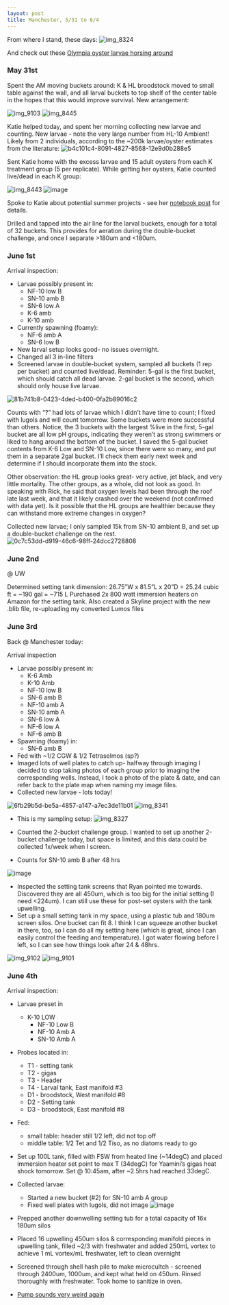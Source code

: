 ```yaml
---
layout: post
title: Manchester, 5/31 to 6/4
---
```


From where I stand, these days: ![img_8324](https://cloud.githubusercontent.com/assets/17264765/26771524/bef2f788-4973-11e7-964c-ab880688679e.JPG)

And check out these [Olympia oyster larvae horsing around](https://youtu.be/CuSGIt139Lc)

### May 31st

Spent the AM moving buckets around: K & HL broodstock moved to small table against the wall, and all larval buckets to top shelf of the center table in the hopes that this would improve survival.  New arrangement: 
 
![img_9103](https://cloud.githubusercontent.com/assets/17264765/26771367/a4e8d836-4972-11e7-9ccf-9047024eb29b.JPG)
![img_8445](https://cloud.githubusercontent.com/assets/17264765/26771365/a4d58880-4972-11e7-9735-002ff0566c9c.JPG)

Katie helped today, and spent her morning collecting new larvae and counting. New larvae - note the very large number from HL-10 Ambient! Likely from 2 individuals, according to the ~200k larvae/oyster estimates from the literature:
![b4c101c4-8091-4827-8568-12e9d0b288e5](https://cloud.githubusercontent.com/assets/17264765/26770907/75bd2bb4-496f-11e7-8760-5b04a0196fdf.png)

Sent Katie home with the excess larvae and 15 adult oysters from each K treatment group (5 per replicate).  While getting her oysters, Katie counted live/dead in each K group:

![img_8443](https://cloud.githubusercontent.com/assets/17264765/26771361/a4bf4afc-4972-11e7-90cd-d2d4e1263b29.JPG)
![image](https://cloud.githubusercontent.com/assets/17264765/26770921/84241032-496f-11e7-9f0a-ec2266a03e0d.png)

Spoke to Katie about potential summer projects - see her [notebook post](https://genefish.wordpress.com/2017/06/01/katies-notebook-manchester-week-2/) for details.

Drilled and tapped into the air line for the larval buckets, enough for a total of 32 buckets. This provides for aeration during the double-bucket challenge, and once I separate >180um and <180um.

### June 1st

Arrival inspection:

- Larvae possibly present in:
    - NF-10 low B
    - SN-10 amb B
    - SN-6 low A
    - K-6 amb
    - K-10 amb
- Currently spawning (foamy):
    - NF-6 amb A
    - SN-6 low B
- New larval setup looks good- no issues overnight.
- Changed all 3 in-line filters
- Screened larvae in double-bucket system, sampled all buckets (1 rep per bucket) and counted live/dead. Reminder: 5-gal is the first bucket, which should catch all dead larvae. 2-gal bucket is the second, which should only house live larvae.

![81b741b8-0423-4ded-b400-0fa2b89016c2](https://cloud.githubusercontent.com/assets/17264765/26770946/ac31e112-496f-11e7-8c53-a8e380a56940.png)

Counts with “?” had lots of larvae which I didn’t have time to count; I fixed with lugols and will count tomorrow. Some buckets were more successful than others. Notice, the 3 buckets with the largest %live in the first, 5-gal bucket are all low pH groups, indicating they weren’t as strong swimmers or liked to hang around the bottom of the bucket. I saved the 5-gal bucket contents from K-6 Low and SN-10 Low, since there were so many, and put them in a separate 2gal bucket. I’ll check them early next week and determine if I should incorporate them into the stock.

Other observation: the HL group looks great- very active, jet black, and very little mortality.  The other groups, as a whole, did not look as good. In speaking with Rick, he said that oxygen levels had been through the roof late last week, and that it likely crashed over the weekend (not confirmed with data yet).  Is it possible that the HL groups are healthier because they can withstand more extreme changes in oxygen?

Collected new larvae; I only sampled 15k from SN-10 ambient B, and set up a double-bucket challenge on the rest.
![0c7c53dd-d919-46c6-98ff-24dcc2728808](https://cloud.githubusercontent.com/assets/17264765/26770949/ae51b404-496f-11e7-91fa-b09f04d2d9ae.png)

### June 2nd

@ UW

Determined setting tank dimension: 26.75”W x 81.5”L x 20”D = 25.24 cubic ft = ~190 gal = ~715 L
Purchased 2x 800 watt immersion heaters on Amazon for the setting tank.
Also created a Skyline project with the new .blib file, re-uploading my converted Lumos files

### June 3rd 

Back @ Manchester today:

Arrival inspection

- Larvae possibly present in:
    - K-6 Amb
    - K-10 Amb
    - NF-10 low B
    - SN-6 amb B
    - NF-10 amb A
    - SN-10 amb A
    - SN-6 low A
    - NF-6 low A
    - NF-6 amb B
- Spawning (foamy) in:
    - SN-6 amb B
- Fed with ~1/2 CGW & 1/2 Tetraselmos (sp?)
- Imaged lots of well plates to catch up- halfway through imaging I decided to stop taking photos of each group prior to imaging the corresponding wells. Instead, I took a photo of the plate & date, and can refer back to the plate map when naming my image files.
- Collected new larvae - lots today!

![6fb29b5d-be5a-4857-a147-a7ec3de11b01](https://cloud.githubusercontent.com/assets/17264765/26770990/029cbaae-4970-11e7-9e7c-1dccbb421c7c.png)
![img_8341](https://cloud.githubusercontent.com/assets/17264765/26771364/a4d425b2-4972-11e7-9c3a-c79eb82816eb.JPG)

- This is my sampling setup: 
![img_8327](https://cloud.githubusercontent.com/assets/17264765/26771360/a4bc7534-4972-11e7-8ecb-179ab4d533a5.JPG)

- Counted the 2-bucket challenge group. I wanted to set up another 2-bucket challenge today, but space is limited, and this data could be collected 1x/week when I screen.
- Counts for SN-10 amb B after 48 hrs

![image](https://cloud.githubusercontent.com/assets/17264765/26770999/0eb760a0-4970-11e7-9c98-1263a31a24b5.png)

- Inspected the setting tank screens that Ryan pointed me towards. Discovered they are all 450um, which is too big for the initial setting (I need <224um).  I can still use these for post-set oysters with the tank upwelling.
- Set up a small setting tank in my space, using a plastic tub and 180um screen silos. One bucket can fit 8.  I think I can squeeze another bucket in there, too, so I can do all my setting here (which is great, since I can easily control the feeding and temperature).  I got water flowing before I left, so I can see how things look after 24 & 48hrs.

![img_9102](https://cloud.githubusercontent.com/assets/17264765/26771366/a4d77d20-4972-11e7-8c47-b1e38a91ddf8.JPG)
![img_9101](https://cloud.githubusercontent.com/assets/17264765/26771362/a4bf8c10-4972-11e7-9406-031eb6a582ae.JPG)

### June 4th

Arrival inspection:
- Larvae preset in
    - K-10 LOW
        - NF-10 Low B
        - NF-10 Amb A
        - SN-10 Amb A
- Probes located in:
    - T1 - setting tank
    - T2 - gigas
    - T3 - Header
    - T4 - Larval tank, East manifold #3
    - D1 - broodstock, West manifold #8
    - D2 - Setting tank
    - D3 - broodstock, East manifold #8
- Fed:
    - small table: header still 1/2 left, did not top off
    - middle table: 1/2 Tet and 1/2 Tiso, as no diatoms ready to go
- Set up 100L tank, filled with FSW from heated line (~14degC) and placed immersion heater set point to max T (34degC) for Yaamini’s gigas heat shock tomorrow.  Set @ 10:45am, after ~2.5hrs had reached 33degC.
- Collected larvae:
    - Started a new bucket (#2) for SN-10 amb A group
    - Fixed well plates with lugols, did not image
![image](https://cloud.githubusercontent.com/assets/17264765/26771596/4ed2095c-4974-11e7-9300-754b9cc5892f.png)

- Prepped another downwelling setting tub for a total capacity of 16x 180um silos
- Placed 16 upwelling 450um silos & corresponding manifold pieces in upwelling tank, filled ~2/3 with freshwater and added 250mL vortex to achieve 1 mL vortex/mL freshwater, left to clean overnight
- Screened through shell hash pile to make microcultch - screened through 2400um, 1000um, and kept what held on 450um. Rinsed thoroughly with freshwater. Took home to sanitize in oven.
- [Pump sounds very weird again](https://youtu.be/GFPh4mZ27T0)
